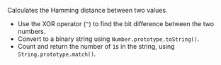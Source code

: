 Calculates the Hamming distance between two values.

- Use the XOR operator (`^`) to find the bit difference between the two numbers.
- Convert to a binary string using `Number.prototype.toString()`.
- Count and return the number of `1`s in the string, using `String.prototype.match()`.